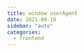 ```yaml
---
title: window userAgent
date: 2021-09-18
sidebar: "auto"
categories:
  - frontend
---
```


<ClientOnly>
  <getua />
</ClientOnly>
